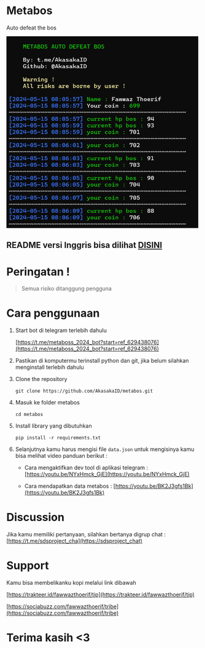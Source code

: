 # Metabos

Auto defeat the bos

<img src="images/metabos.png" width="500px" height="500px">

## README versi Inggris bisa dilihat [DISINI](README.md)

# Peringatan !

> Semua risiko ditanggung pengguna 

# Cara penggunaan

1. Start bot di telegram terlebih dahulu

    [https://t.me/metaboss_2024_bot?start=ref_629438076](https://t.me/metaboss_2024_bot?start=ref_629438076)

2. Pastikan di komputermu terinstall python dan git, jika belum silahkan menginstall terlebih dahulu

3. Clone the repository

    ```
    git clone https://github.com/AkasakaID/metabos.git
    ```
4. Masuk ke folder metabos

    ```
    cd metabos
    ```

5. Install library yang dibutuhkan

    ```
    pip install -r requirements.txt
    ```

6. Selanjutnya kamu harus mengisi file `data.json` untuk mengisinya kamu bisa melihat video panduan berikut :
   - Cara mengaktifkan dev tool di aplikasi telegram : [https://youtu.be/NYxHmck_GjE](https://youtu.be/NYxHmck_GjE)

   - Cara mendapatkan data metabos : [https://youtu.be/BK2J3gfs1Bk](https://youtu.be/BK2J3gfs1Bk)

# Discussion

Jika kamu memiliki pertanyaan, silahkan bertanya digrup chat : [https://t.me/sdsproject_cha](https://sdsproject_chat)

# Support

Kamu bisa membelikanku kopi melalui link dibawah

[https://trakteer.id/fawwazthoerif/tip](https://trakteer.id/fawwazthoerif/tip)

[https://sociabuzz.com/fawwazthoerif/tribe](https://sociabuzz.com/fawwazthoerif/tribe)

# Terima kasih <3